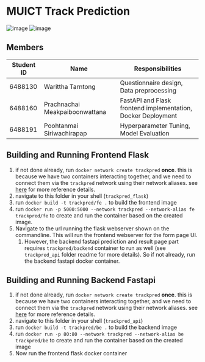 # MUICT Track Prediction
![image](https://github.com/pmwatt/muict_trackpred/assets/87473156/b7c3a112-2210-410e-b101-efb9f482dd40)
![image](https://github.com/pmwatt/muict_trackpred/assets/87473156/17f069b4-dc0c-4e13-9c4d-7050483dc14d)

## Members
| Student ID | Name                         | Responsibilities                                       |
|------------|------------------------------|--------------------------------------------------------|
| 6488130    | Warittha Tarntong             | Questionnaire design, Data preprocessing               |
| 6488160    | Prachnachai Meakpaiboonwattana| FastAPI and Flask frontend implementation, Docker Deployment |
| 6488191    | Poohtanmai Siriwachirapap     | Hyperparameter Tuning, Model Evaluation                |


## Building and Running Frontend Flask
1. if not done already, run `docker network create trackpred` **once**. this is because we have two containers interacting together, and we need to connect them via the `trackpred` network using their network aliases. see [here](https://docs.docker.com/get-started/07_multi_container/) for more reference details.
2. navigate to this folder in your shell (`trackpred_flask`)
3. run `docker build -t trackpred/fe .` to build the frontend image
4. run `docker run -p 5000:5000 --network trackpred --network-alias fe trackpred/fe` to create and run the container based on the created image.
5. Navigate to the url running the flask webserver shown on the commandline. This will run the frontend webserver for the form page UI.
   1. However, the backend fastapi prediction and result page part requires `trackpred/backend` container to run as well (see `trackpred_api` folder readme for more details). So if not already, run the backend fastapi docker container.

## Building and Running Backend Fastapi
1. if not done already, run `docker network create trackpred` **once**. this is because we have two containers interacting together, and we need to connect them via the `trackpred` network using their network aliases. see [here](https://docs.docker.com/get-started/07_multi_container/) for more reference details.
2. navigate to this folder in your shell (`trackpred_api`)
3. run `docker build -t trackpred/be .` to build the backend image
4. run `docker run -p 80:80 --network trackpred --network-alias be trackpred/be` to create and run the container based on the created image
5. Now run the frontend flask docker container
